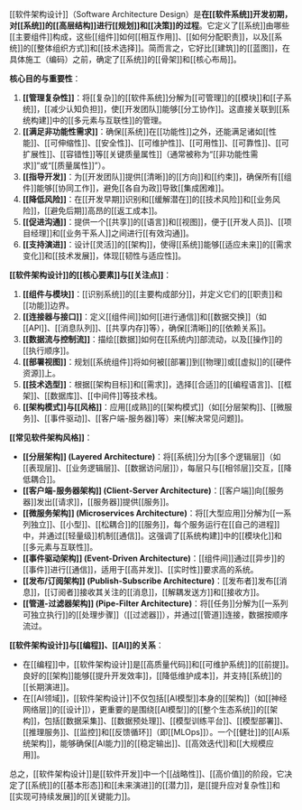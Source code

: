 [[软件架构设计]]（Software Architecture Design）是**在[[软件系统]]开发初期，对[[系统]]的[[高层结构]]进行[[规划]]和[[决策]]的过程**。它定义了[[系统]]由哪些[[主要组件]]构成，这些[[组件]]如何[[相互作用]]、[[如何分配职责]]，以及[[系统]]的[[整体组织方式]]和[[技术选择]]。简而言之，它好比[[建筑]]的[[蓝图]]，在具体施工（编码）之前，确定了[[系统]]的[[骨架]]和[[核心布局]]。

**核心目的与重要性**：

1.  **[[管理复杂性]]**：将[[复杂]]的[[软件系统]]分解为[[可管理]]的[[模块]]和[[子系统]]，[[减少认知负担]]，使[[开发团队]]能够[[分工协作]]。这直接关联到[[系统构建]]中的[[多元素与互联性]]的管理。
2.  **[[满足非功能性需求]]**：确保[[系统]]在[[功能性]]之外，还能满足诸如[[性能]]、[[可伸缩性]]、[[安全性]]、[[可维护性]]、[[可用性]]、[[可靠性]]、[[可扩展性]]、[[容错性]]等[[关键质量属性]]（通常被称为“[[非功能性需求]]”或“[[质量属性]]”）。
3.  **[[指导开发]]**：为[[开发团队]]提供[[清晰]]的[[方向]]和[[约束]]，确保所有[[组件]]能够[[协同工作]]，避免[[各自为政]]导致[[集成困难]]。
4.  **[[降低风险]]**：在[[开发早期]]识别和[[缓解潜在]]的[[技术风险]]和[[业务风险]]，[[避免后期]]高昂的[[返工成本]]。
5.  **[[促进沟通]]**：提供一个[[共享]]的[[语言]]和[[视图]]，便于[[开发人员]]、[[项目经理]]和[[业务干系人]]之间进行[[有效沟通]]。
6.  **[[支持演进]]**：设计[[灵活]]的[[架构]]，使得[[系统]]能够[[适应未来]]的[[需求变化]]和[[技术发展]]，体现[[韧性与适应性]]。

**[[软件架构设计]]的[[核心要素]]与[[关注点]]**：

1.  **[[组件与模块]]**：[[识别系统]]的[[主要构成部分]]，并定义它们的[[职责]]和[[功能]]边界。
2.  **[[连接器与接口]]**：定义[[组件间]]如何[[进行通信]]和[[数据交换]]（如[[API]]、[[消息队列]]、[[共享内存]]等），确保[[清晰]]的[[依赖关系]]。
3.  **[[数据流与控制流]]**：描绘[[数据]]如何在[[系统内]]部流动，以及[[操作]]的[[执行顺序]]。
4.  **[[部署视图]]**：规划[[系统组件]]将如何被[[部署]]到[[物理]]或[[虚拟]]的[[硬件资源]]上。
5.  **[[技术选型]]**：根据[[架构目标]]和[[需求]]，选择[[合适]]的[[编程语言]]、[[框架]]、[[数据库]]、[[中间件]]等技术栈。
6.  **[[架构模式]]与[[风格]]**：应用[[成熟]]的[[架构模式]]（如[[分层架构]]、[[微服务]]、[[事件驱动]]、[[客户端-服务器]]等）来[[解决常见问题]]。

**[[常见软件架构风格]]**：

*   **[[分层架构]] (Layered Architecture)**：将[[系统]]分为[[多个逻辑层]]（如[[表现层]]、[[业务逻辑层]]、[[数据访问层]]），每层只与[[相邻层]]交互，[[降低耦合]]。
*   **[[客户端-服务器架构]] (Client-Server Architecture)**：[[客户端]]向[[服务器]]发出[[请求]]，[[服务器]]提供[[服务]]。
*   **[[微服务架构]] (Microservices Architecture)**：将[[大型应用]]分解为[[一系列独立]]、[[小型]]、[[松耦合]]的[[服务]]，每个服务运行在[[自己的进程]]中，并通过[[轻量级]]机制[[通信]]。这强调了[[系统构建]]中的[[模块化]]和[[多元素与互联性]]。
*   **[[事件驱动架构]] (Event-Driven Architecture)**：[[组件间]]通过[[异步]]的[[事件]]进行[[通信]]，适用于[[高并发]]、[[实时性]]要求高的系统。
*   **[[发布/订阅架构]] (Publish-Subscribe Architecture)**：[[发布者]]发布[[消息]]，[[订阅者]]接收其关注的[[消息]]，[[解耦发送方]]和[[接收方]]。
*   **[[管道-过滤器架构]] (Pipe-Filter Architecture)**：将[[任务]]分解为[[一系列可独立执行]]的[[处理步骤]]（[[过滤器]]），并通过[[管道]]连接，数据按顺序流过。

**[[软件架构设计]]与[[编程]]、[[AI]]的关系**：

*   在[[编程]]中，[[软件架构设计]]是[[高质量代码]]和[[可维护系统]]的[[前提]]。良好的[[架构]]能够[[提升开发效率]]，[[降低维护成本]]，并支持[[系统]]的[[长期演进]]。
*   在[[AI领域]]，[[软件架构设计]]不仅包括[[AI模型]]本身的[[架构]]（如[[神经网络层]]的[[设计]]），更重要的是围绕[[AI模型]]的[[整个生态系统]]的[[架构]]，包括[[数据采集]]、[[数据预处理]]、[[模型训练平台]]、[[模型部署]]、[[推理服务]]、[[监控]]和[[反馈循环]]（即[[MLOps]]）。一个[[健壮]]的[[AI系统架构]]，能够确保[[AI能力]]的[[稳定输出]]、[[高效迭代]]和[[大规模应用]]。

总之，[[软件架构设计]]是[[软件开发]]中一个[[战略性]]、[[高价值]]的阶段，它决定了[[系统]]的[[基本形态]]和[[未来演进]]的[[潜力]]，是[[提升应对复杂性]]和[[实现可持续发展]]的[[关键能力]]。